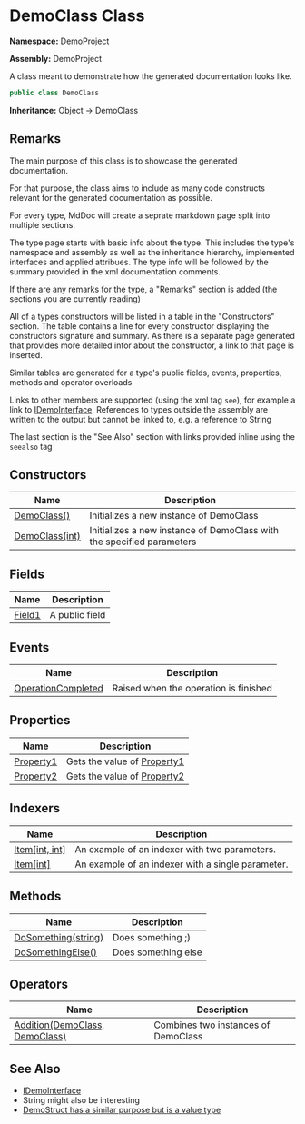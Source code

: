 # DemoClass Class

**Namespace:** DemoProject

**Assembly:** DemoProject

A class meant to demonstrate how the generated documentation looks like.

```csharp
public class DemoClass
```

**Inheritance:** Object → DemoClass

## Remarks

The main purpose of this class is to showcase the generated documentation.

For that purpose, the class aims to include as many code constructs relevant for the generated documentation as possible.

For every type, MdDoc will create a seprate markdown page split into multiple sections.

The type page starts with basic info about the type. This includes the type's namespace and assembly as well as the inheritance hierarchy, implemented interfaces and applied attribues. The type info will be followed by the summary provided in the xml documentation comments.

If there are any remarks for the type, a "Remarks" section is added (the sections you are currently reading)

All of a types constructors will be listed in a table in the "Constructors" section. The table contains a line for every constructor displaying the constructors signature and summary. As there is a separate page generated that provides more detailed infor about the constructor, a link to that page is inserted.

Similar tables are generated for a type's public fields, events, properties, methods and operator overloads

Links to other members are supported (using the xml tag `see`), for example a link to [IDemoInterface](../IDemoInterface/IDemoInterface.md). References to types outside the assembly are written to the output             but cannot be linked to, e.g. a reference to String

The last section is the "See Also" section with links provided inline using the `seealso` tag

## Constructors

| Name                                        | Description                                                           |
| ------------------------------------------- | --------------------------------------------------------------------- |
| [DemoClass()](DemoClass-constructors.md)    | Initializes a new instance of DemoClass                               |
| [DemoClass(int)](DemoClass-constructors.md) | Initializes a new instance of DemoClass with the specified parameters |

## Fields

| Name                                 | Description    |
| ------------------------------------ | -------------- |
| [Field1](fields/DemoClass.Field1.md) | A public field |

## Events

| Name                                                         | Description                           |
| ------------------------------------------------------------ | ------------------------------------- |
| [OperationCompleted](events/DemoClass.OperationCompleted.md) | Raised when the operation is finished |

## Properties

| Name                                           | Description                                                      |
| ---------------------------------------------- | ---------------------------------------------------------------- |
| [Property1](properties/DemoClass.Property1.md) | Gets the value of [Property1](properties/DemoClass.Property1.md) |
| [Property2](properties/DemoClass.Property2.md) | Gets the value of [Property2](properties/DemoClass.Property2.md) |

## Indexers

| Name                                           | Description                                       |
| ---------------------------------------------- | ------------------------------------------------- |
| [Item\[int, int\]](indexers/DemoClass.Item.md) | An example of an indexer with two parameters.     |
| [Item\[int\]](indexers/DemoClass.Item.md)      | An example of an indexer with a single parameter. |

## Methods

| Name                                                      | Description         |
| --------------------------------------------------------- | ------------------- |
| [DoSomething(string)](methods/DemoClass.DoSomething.md)   | Does something ;)   |
| [DoSomethingElse()](methods/DemoClass.DoSomethingElse.md) | Does something else |

## Operators

| Name                                                              | Description                         |
| ----------------------------------------------------------------- | ----------------------------------- |
| [Addition(DemoClass, DemoClass)](operators/DemoClass.Addition.md) | Combines two instances of DemoClass |

## See Also

- [IDemoInterface](../IDemoInterface/IDemoInterface.md)
- String might also be interesting
- [DemoStruct has a similar purpose but is a value type](../DemoStruct/DemoStruct.md)
